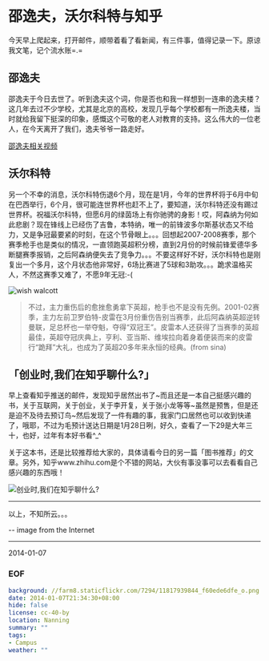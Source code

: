 邵逸夫，沃尔科特与知乎
======================

今天早上爬起来，打开邮件，顺带着看了看新闻，有三件事，值得记录一下。原谅我文笔，记个流水账=.=

## 邵逸夫
邵逸夫于今日去世了。听到逸夫这个词，你是否也和我一样想到一连串的逸夫楼？这几年去过不少学校，尤其是北京的高校，发现几乎每个学校都有一所逸夫楼，当时就给我留下挺深的印象，感慨这个可敬的老人对教育的支持。这么伟大的一位老人，在今天离开了我们，逸夫爷爷一路走好。

[邵逸夫相关视频](http://v.qq.com/topic/2014/syf.html "邵逸夫相关视频")

## 沃尔科特
另一个不幸的消息，沃尔科特伤退6个月，现在是1月，今年的世界杯将于6月中旬在巴西举行，6个月，很可能连世界杯也赶不上了，要知道，沃尔科特还没有踢过世界杯。祝福沃尔科特，但愿6月的绿茵场上有你驰骋的身影！哎，阿森纳为何如此悲剧？现在锋线上已经伤了吉鲁，本特纳，唯一的前锋波多尔斯基状态又不给力，又是争冠最要紧的时刻，在这个节骨眼上。。。回想起2007-2008赛季，那个赛季枪手也是类似的情况，一直领跑英超积分榜，直到2月份的时候前锋爱德华多断腿赛季报销，之后阿森纳便失去了竞争力。。。不要这样好不好，沃尔科特也是刚复出一个多月，这个月状态他非常好，6场比赛进了5球和3助攻。。。跪求温格买人，不然这赛季又难了，不愿9年无冠:-( 

![wish walcott](https://farm8.staticflickr.com/7294/11817939844_f60ede6dfe_o.png)

> 不过，主力重伤后的愈挫愈勇拿下英超，枪手也不是没有先例。2001-02赛季，主力左前卫罗伯特-皮雷在3月份重伤告别当赛季，此后阿森纳英超逆转曼联，足总杯也一举夺魁，夺得“双冠王”。皮雷本人还获得了当赛季的英超最佳，英超夺冠庆典上，亨利、亚当斯、维埃拉向着身着便装而来的皮雷行“跪拜”大礼，也成为了英超20多年来永恒的经典。(from sina)

## 「创业时,我们在知乎聊什么?」
早上查看知乎推送的邮件，发现知乎居然出书了~而且还是一本自己挺感兴趣的书，关于互联网，关于创业，关于李开复，关于张小龙等等~虽然是预售，但是还是迫不及待去预订鸟~然后发现了一件有趣的事，我家门口居然也可以收到快递了，哦耶，不过为毛预计送达日期是1月28日咧，好久，查看了一下29是大年三十，也好，过年有本好书看^_^

关于这本书，还是比较推荐给大家的，具体请看今日的另一篇「图书推荐」的文章。另外，知乎www.zhihu.com是个不错的网站，大伙有事没事可以去看看自己感兴趣的东西哦！

![创业时,我们在知乎聊什么?](https://farm6.staticflickr.com/5527/11818274986_5884ed8a29_o.jpg)

---
以上，不知所云。。。

--
image from the Internet

---
2014-01-07


### EOF
```yaml
background: //farm8.staticflickr.com/7294/11817939844_f60ede6dfe_o.png
date: 2014-01-07T21:34:30+08:00
hide: false
license: cc-40-by
location: Nanning
summary: ""
tags:
- Campus
weather: ""
```
